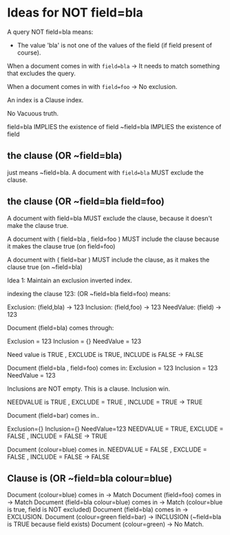 # Ideas for NOT field=bla

A query NOT field=bla means:

- The value 'bla' is not one of the values of the field (if field present of course).

When a document comes in with `field=bla` -> It needs to match something that excludes the query.

When a document comes in with `field=foo` -> No exclusion.

An index is a Clause index.

No Vacuous truth.

field=bla IMPLIES the existence of field
~field=bla IMPLIES the existence of field

## the clause (OR ~field=bla)

just means ~field=bla. A document with `field=bla` MUST exclude the clause.

## the clause (OR ~field=bla field=foo)

A document with field=bla MUST exclude the clause, because it
doesn't make the clause true.

A document with ( field=bla , field=foo ) MUST include the clause because it makes the clause true (on field=foo)

A document with ( field=bar ) MUST include the clause, as it makes the clause true (on ~field=bla)

Idea 1: Maintain an exclusion inverted index.

indexing the clause 123: (OR ~field=bla field=foo) means:

Exclusion: (field,bla) -> 123
Inclusion: (field,foo) -> 123
NeedValue: (field) -> 123

Document (field=bla) comes through:

Exclusion = 123
Inclusion = {}
NeedValue = 123

Need value is TRUE , EXCLUDE is TRUE, INCLUDE is FALSE -> FALSE

Document (field=bla , field=foo) comes in:
Exclusion = 123
Inclusion = 123
NeedValue = 123

Inclusions are NOT empty. This is a clause. Inclusion win.

NEEDVALUE is TRUE , EXCLUDE = TRUE , INCLUDE = TRUE -> TRUE

Document (field=bar) comes in..

Exclusion={}
Inclusion={}
NeedValue=123
NEEDVALUE = TRUE, EXCLUDE = FALSE , INCLUDE = FALSE -> TRUE

Document (colour=blue) comes in.
NEEDVALUE = FALSE , EXCLUDE = FALSE , INCLUDE = FALSE -> FALSE

## Clause is (OR ~field=bla colour=blue)
Document (colour=blue) comes in -> Match
Document (field=foo) comes in -> Match
Document (field=bla colour=blue) comes in -> Match (colour=blue is true, field is NOT excluded)
Document (field=bla) comes in -> EXCLUSION.
Document (colour=green field=bar) -> INCLUSION (~field=bla is TRUE because field exists)
Document (colour=green) -> No Match. 